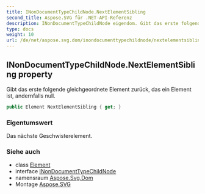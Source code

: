 ```yaml
---
title: INonDocumentTypeChildNode.NextElementSibling
second_title: Aspose.SVG für .NET-API-Referenz
description: INonDocumentTypeChildNode eigendom. Gibt das erste folgende gleichgeordnete Element zurück das ein Element ist andernfalls null.
type: docs
weight: 10
url: /de/net/aspose.svg.dom/inondocumenttypechildnode/nextelementsibling/
---
```

## INonDocumentTypeChildNode.NextElementSibling property

Gibt das erste folgende gleichgeordnete Element zurück, das ein Element ist, andernfalls null.

```csharp
public Element NextElementSibling { get; }
```

### Eigentumswert

Das nächste Geschwisterelement.

### Siehe auch

* class [Element](../../element/)
* interface [INonDocumentTypeChildNode](../)
* namensraum [Aspose.Svg.Dom](../../inondocumenttypechildnode/)
* Montage [Aspose.SVG](../../../)


